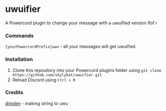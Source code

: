 # uwuifier
A Powercord plugin to change your message with a uwuified version ifof i

### Commands
`{yourPowercordPrefix}uwu` - all your messages will get uwuified.

### Installation
1. Clone this repository into your Powercord plugins folder using `git clone https://github.com/skylykat/uwuifier.git`
2. Reload Discord using `Ctrl + R`

### Credits
[dimden](https://github.com/dimdenGD) - making string to uwu
